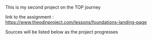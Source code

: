 This is my second project on the TOP journey

link to the assignment : https://www.theodinproject.com/lessons/foundations-landing-page

Sources will be listed below as the project progresses